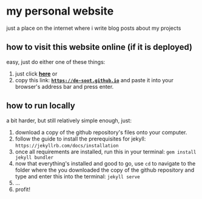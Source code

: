# my personal website

just a place on the internet where i write blog posts about my projects

## how to visit this website online (if it is deployed)

easy, just do either one of these things:
1) just click **[here][link]** or
2) copy this link: **[`https://de-soot.github.io`][link]** and paste it into your browser's address bar and press enter.

[link]: https://de-soot.github.io

## how to run locally

a bit harder, but still relatively simple enough, just:
1) download a copy of the github repository's files onto your computer.
1) follow the guide to install the prerequisites for jekyll: `https://jekyllrb.com/docs/installation`
2) once all requirements are installed, run this in your terminal: `gem install jekyll bundler`
3) now that everything's installed and good to go, use `cd` to navigate to the folder where the you downloaded the copy of the github repository and type and enter this into the terminal: `jekyll serve`
4) ...
5) profit!
